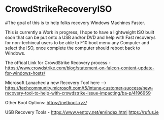 # CrowdStrikeRecoveryISO

#The goal of this is to help folks recovery Windows Machines Faster.


This is currently a Work in progress, I hope to have a lightweight ISO built soon that can be put onto a USB and/or DVD and help with Fast recoverys for non-techincal users to be able to F10 boot menu any Computer and select the ISO, once complete the computer should reboot back to Windows. 

The offical Link for CrowdStrike Recovery process - https://www.crowdstrike.com/blog/statement-on-falcon-content-update-for-windows-hosts/

Microsoft Lanached a new Recovery Tool here --> https://techcommunity.microsoft.com/t5/intune-customer-success/new-recovery-tool-to-help-with-crowdstrike-issue-impacting/ba-p/4196959

Other Boot Options: https://netboot.xyz/

USB Recovery Tools  - https://www.ventoy.net/en/index.html
https://rufus.ie
